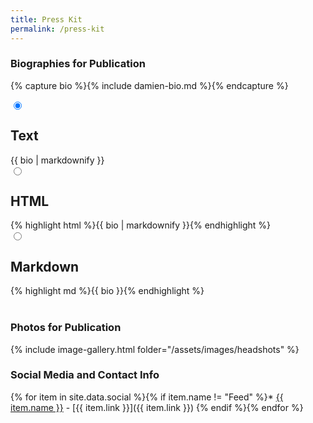 ```yaml
---
title: Press Kit
permalink: /press-kit
---
```



### Biographies for Publication

{% capture bio %}{% include damien-bio.md %}{% endcapture %}


<!-- tabPanel from https://codepen.io/thierry/pen/gPoWxj -->
<div class="tabPanel-widget">
    <label for="tab-1" tabindex="0"></label>
    <input id="tab-1" type="radio" name="tabs" checked="true" aria-hidden="true">
    <h2>Text</h2>
    <div>{{ bio | markdownify }}</div>
    <label for="tab-2" tabi ndex="0"></label>
    <input id="tab-2" type="radio" name="tabs" aria-h idden="true">
    <h2>HTML</h2>
    <div>{% highlight html %}{{ bio | markdownify }}{% endhighlight %}</div>
    <label for="tab-3" tabindex="0"></label>
    <input id="tab-3" type="radio" name="tabs" aria-hidden="true">
    <h2>Markdown</h2>
    <div>{% highlight md %}{{ bio }}{% endhighlight %}</div>
</div>

<br class="clear" />  

### Photos for Publication

{% include image-gallery.html folder="/assets/images/headshots" %}

### Social Media and Contact Info

{% for item in site.data.social %}{% if item.name != "Feed" %}* <a href="{{ item.link }}" class="{{ item.class }}"><span class="label">{{ item.name }}</span></a> - [{{ item.link }}]({{ item.link }})
{% endif %}{% endfor %}

